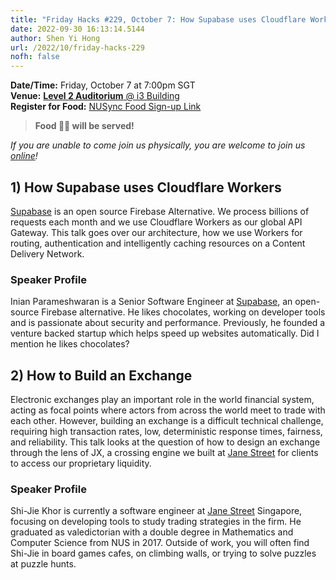```yaml
---
title: "Friday Hacks #229, October 7: How Supabase uses Cloudflare Workers and How to Build an Exchange"
date: 2022-09-30 16:13:14.5144
author: Shen Yi Hong
url: /2022/10/friday-hacks-229
nofh: false
---
```


**Date/Time:** Friday, October 7 at 7:00pm SGT<br />
**Venue:** [**Level 2 Auditorium** @ i3 Building](https://goo.gl/maps/aUMwWptKFsajR93b9)<br />
**Register for Food:** [NUSync Food Sign-up Link](https://nus.campuslabs.com/engage/submitter/form/start/559441)<br />

> **Food 🍕🧋 will be served!**

_If you are unable to come join us physically, you are welcome to join us [online](https://nus-sg.zoom.us/j/83482473723?pwd=TW5nWitzRFlhOWdLaEVKYlVGMjJDdz09)!_


## 1) How Supabase uses Cloudflare Workers

[Supabase](https://supabase.com/) is an open source Firebase Alternative. We process billions of requests each month and we use Cloudflare Workers as our global API Gateway. This talk goes over our architecture, how we use Workers for routing, authentication and intelligently caching resources on a Content Delivery Network. 

### Speaker Profile

Inian Parameshwaran is a Senior Software Engineer at [Supabase](https://supabase.com/), an open-source Firebase alternative. He likes chocolates, working on developer tools and is passionate about security and performance. Previously, he founded a venture backed startup which helps speed up websites automatically. Did I mention he likes chocolates?

## 2) How to Build an Exchange

Electronic exchanges play an important role in the world financial system, acting as focal points where actors from across the world meet to trade with each other. However, building an exchange is a difficult technical challenge, requiring high transaction rates, low, deterministic response times, fairness, and reliability. This talk looks at the question of how to design an exchange through the lens of JX, a crossing engine we built at [Jane Street](https://www.janestreet.com/) for clients to access our proprietary liquidity.

### Speaker Profile

Shi-Jie Khor is currently a software engineer at [Jane Street](https://www.janestreet.com/) Singapore, focusing on developing tools to study trading strategies in the firm. He graduated as valedictorian with a double degree in Mathematics and Computer Science from NUS in 2017. Outside of work, you will often find Shi-Jie in board games cafes, on climbing walls, or trying to solve puzzles at puzzle hunts.
